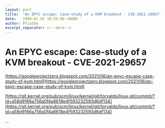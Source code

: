 ```yaml
---
layout: post
title:  "An EPYC escape: Case-study of a KVM breakout - CVE-2021-29657"
date:   1990-01-01 19:55:00 +0000
author: PfiatDe
excerpt_separator: <!--more-->
---
```


# An EPYC escape: Case-study of a KVM breakout - CVE-2021-29657

[https://googleprojectzero.blogspot.com/2021/06/an-epyc-escape-case-study-of-kvm.html](https://googleprojectzero.blogspot.com/2021/06/an-epyc-escape-case-study-of-kvm.html)

[https://git.kernel.org/pub/scm/linux/kernel/git/torvalds/linux.git/commit/?id=a58d9166a756a0f4a6618e4f593232593d6df134](https://git.kernel.org/pub/scm/linux/kernel/git/torvalds/linux.git/commit/?id=a58d9166a756a0f4a6618e4f593232593d6df134)

...
<!--more-->
